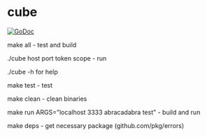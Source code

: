 # cube
[![GoDoc](https://godoc.org/github.com/Apakhov/cube/cubeapi?status.svg)](https://godoc.org/github.com/Apakhov/cube/cubeapi)

make all - test and build

./cube host port token scope - run

./cube -h for help 

make test - test

make clean - clean binaries

make run  ARGS="localhost 3333  abracadabra test" - build and run

make deps - get necessary package (github.com/pkg/errors)